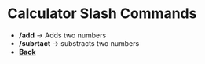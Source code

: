 # Calculator Slash Commands

- **/add** -> Adds two numbers
- **/subrtact** -> substracts two numbers
- **[Back](./SlashCommands.md)**